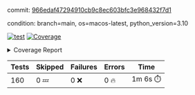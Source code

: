 commit: [966edaf47294910cb9c8ec603bfc3e968432f7d1](https://github.com/rcmdnk/homebrew-file/tree/966edaf47294910cb9c8ec603bfc3e968432f7d1)

condition: branch=main, os=macos-latest, python_version=3.10

[![test](https://github.com/rcmdnk/homebrew-file/actions/workflows/test.yml/badge.svg)](https://github.com/rcmdnk/homebrew-file/actions/runs/14882631519)
<a href="https://github.com/rcmdnk/homebrew-file/blob/966edaf47294910cb9c8ec603bfc3e968432f7d1/README.md"><img alt="Coverage" src="https://img.shields.io/badge/Coverage-0%25-red.svg" /></a><details><summary>Coverage Report </summary><table><tr><th>File</th><th>Stmts</th><th>Miss</th><th>Cover</th><th>Missing</th></tr><tbody><tr><td colspan="5"><b>src/brew_file</b></td></tr><tr><td>&nbsp; &nbsp;<a href="https://github.com/rcmdnk/homebrew-file/blob/966edaf47294910cb9c8ec603bfc3e968432f7d1/src/brew_file/__init__.py">\_\_init\_\_.py</a></td><td>3</td><td>3</td><td>0%</td><td><a href="https://github.com/rcmdnk/homebrew-file/blob/966edaf47294910cb9c8ec603bfc3e968432f7d1/src/brew_file/__init__.py#L1-L4">1&ndash;4</a></td></tr><tr><td>&nbsp; &nbsp;<a href="https://github.com/rcmdnk/homebrew-file/blob/966edaf47294910cb9c8ec603bfc3e968432f7d1/src/brew_file/brew_file.py">brew_file.py</a></td><td>1288</td><td>1288</td><td>0%</td><td><a href="https://github.com/rcmdnk/homebrew-file/blob/966edaf47294910cb9c8ec603bfc3e968432f7d1/src/brew_file/brew_file.py#L1-L2416">1&ndash;2416</a></td></tr><tr><td>&nbsp; &nbsp;<a href="https://github.com/rcmdnk/homebrew-file/blob/966edaf47294910cb9c8ec603bfc3e968432f7d1/src/brew_file/brew_helper.py">brew_helper.py</a></td><td>244</td><td>244</td><td>0%</td><td><a href="https://github.com/rcmdnk/homebrew-file/blob/966edaf47294910cb9c8ec603bfc3e968432f7d1/src/brew_file/brew_helper.py#L1-L414">1&ndash;414</a></td></tr><tr><td>&nbsp; &nbsp;<a href="https://github.com/rcmdnk/homebrew-file/blob/966edaf47294910cb9c8ec603bfc3e968432f7d1/src/brew_file/brew_info.py">brew_info.py</a></td><td>421</td><td>421</td><td>0%</td><td><a href="https://github.com/rcmdnk/homebrew-file/blob/966edaf47294910cb9c8ec603bfc3e968432f7d1/src/brew_file/brew_info.py#L1-L632">1&ndash;632</a></td></tr><tr><td>&nbsp; &nbsp;<a href="https://github.com/rcmdnk/homebrew-file/blob/966edaf47294910cb9c8ec603bfc3e968432f7d1/src/brew_file/info.py">info.py</a></td><td>11</td><td>11</td><td>0%</td><td><a href="https://github.com/rcmdnk/homebrew-file/blob/966edaf47294910cb9c8ec603bfc3e968432f7d1/src/brew_file/info.py#L1-L17">1&ndash;17</a></td></tr><tr><td>&nbsp; &nbsp;<a href="https://github.com/rcmdnk/homebrew-file/blob/966edaf47294910cb9c8ec603bfc3e968432f7d1/src/brew_file/main.py">main.py</a></td><td>170</td><td>170</td><td>0%</td><td><a href="https://github.com/rcmdnk/homebrew-file/blob/966edaf47294910cb9c8ec603bfc3e968432f7d1/src/brew_file/main.py#L1-L702">1&ndash;702</a></td></tr><tr><td>&nbsp; &nbsp;<a href="https://github.com/rcmdnk/homebrew-file/blob/966edaf47294910cb9c8ec603bfc3e968432f7d1/src/brew_file/utils.py">utils.py</a></td><td>70</td><td>70</td><td>0%</td><td><a href="https://github.com/rcmdnk/homebrew-file/blob/966edaf47294910cb9c8ec603bfc3e968432f7d1/src/brew_file/utils.py#L1-L134">1&ndash;134</a></td></tr><tr><td><b>TOTAL</b></td><td><b>2207</b></td><td><b>2207</b></td><td><b>0%</b></td><td>&nbsp;</td></tr></tbody></table></details>

| Tests | Skipped | Failures | Errors | Time |
| ----- | ------- | -------- | -------- | ------------------ |
| 160 | 0 :zzz: | 0 :x: | 0 :fire: | 1m 6s :stopwatch: |

